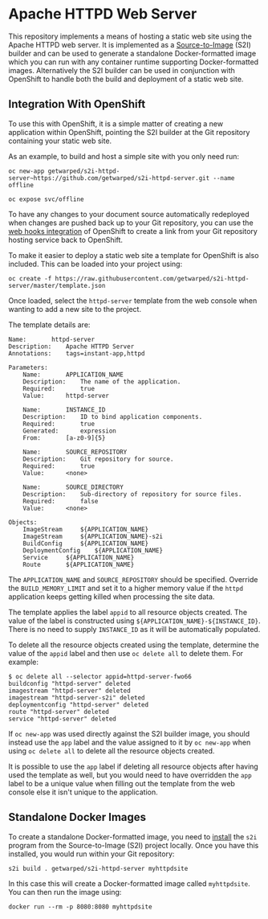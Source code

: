 # Apache HTTPD Web Server

This repository implements a means of hosting a static web site using the Apache HTTPD web server. It is implemented as a [Source-to-Image](https://github.com/openshift/source-to-image) (S2I) builder and can be used to generate a standalone Docker-formatted image which you can run with any container runtime supporting Docker-formatted images. Alternatively the S2I builder can be used in conjunction with OpenShift to handle both the build and deployment of a static web site.

## Integration With OpenShift

To use this with OpenShift, it is a simple matter of creating a new application within OpenShift, pointing the S2I builder at the Git repository containing your static web site.

As an example, to build and host a simple site with you only need run:

```
oc new-app getwarped/s2i-httpd-server~https://github.com/getwarped/s2i-httpd-server.git --name offline

oc expose svc/offline
```

To have any changes to your document source automatically redeployed when changes are pushed back up to your Git repository, you can use the [web hooks integration](https://docs.openshift.com/container-platform/latest/dev_guide/builds.html#webhook-triggers) of OpenShift to create a link from your Git repository hosting service back to OpenShift.

To make it easier to deploy a static web site a template for OpenShift is also included. This can be loaded into your project using:

```
oc create -f https://raw.githubusercontent.com/getwarped/s2i-httpd-server/master/template.json
```

Once loaded, select the ``httpd-server`` template from the web console when wanting to add a new site to the project.

The template details are:

```
Name:		httpd-server
Description:	Apache HTTPD Server
Annotations:	tags=instant-app,httpd

Parameters:
    Name:		APPLICATION_NAME
    Description:	The name of the application.
    Required:		true
    Value:		httpd-server
    
    Name:		INSTANCE_ID
    Description:	ID to bind application components.
    Required:		true
    Generated:		expression
    From:		[a-z0-9]{5}

    Name:		SOURCE_REPOSITORY
    Description:	Git repository for source.
    Required:		true
    Value:		<none>
    
    Name:		SOURCE_DIRECTORY
    Description:	Sub-directory of repository for source files.
    Required:		false
    Value:		<none>

Objects:
    ImageStream		${APPLICATION_NAME}
    ImageStream		${APPLICATION_NAME}-s2i
    BuildConfig		${APPLICATION_NAME}
    DeploymentConfig	${APPLICATION_NAME}
    Service		${APPLICATION_NAME}
    Route		${APPLICATION_NAME}

```

The ``APPLICATION_NAME`` and ``SOURCE_REPOSITORY`` should be specified. Override the ``BUILD_MEMORY_LIMIT`` and set it to a higher memory value if the ``httpd`` application keeps getting killed when processing the site data.

The template applies the label ``appid`` to all resource objects created. The value of the label is constructed using ``${APPLICATION_NAME}-${INSTANCE_ID}``. There is no need to supply ``INSTANCE_ID`` as it will be automatically populated.

To delete all the resource objects created using the template, determine the value of the ``appid`` label and then use ``oc delete all`` to delete them. For example:

```
$ oc delete all --selector appid=httpd-server-fwo66
buildconfig "httpd-server" deleted
imagestream "httpd-server" deleted
imagestream "httpd-server-s2i" deleted
deploymentconfig "httpd-server" deleted
route "httpd-server" deleted
service "httpd-server" deleted
```

If ``oc new-app`` was used directly against the S2I builder image, you should instead use the ``app`` label and the value assigned to it by ``oc new-app`` when using ``oc delete all`` to delete all the resource objects created.

It is possible to use the ``app`` label if deleting all resource objects after having used the template as well, but you would need to have overridden the ``app`` label to be a unique value when filling out the template from the web console else it isn't unique to the application.

## Standalone Docker Images

To create a standalone Docker-formatted image, you need to [install](https://github.com/openshift/source-to-image/releases) the ``s2i`` program from the Source-to-Image (S2I) project locally. Once you have this installed, you would run within your Git repository:

```
s2i build . getwarped/s2i-httpd-server myhttpdsite
```

In this case this will create a Docker-formatted image called ``myhttpdsite``. You can then run the image using:

```
docker run --rm -p 8080:8080 myhttpdsite
```